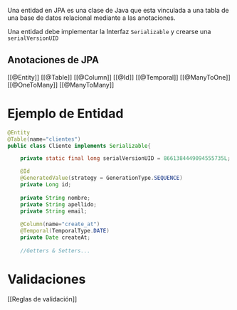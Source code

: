 Una entidad en JPA es una clase de Java que esta vinculada a una tabla de una base de datos relacional mediante a las anotaciones.

Una entidad debe implementar la Interfaz ``Serializable`` y crearse una ``serialVersionUID``

## Anotaciones de JPA
[[@Entity]]
[[@Table]]
[[@Column]]
[[@Id]]
[[@Temporal]]
[[@ManyToOne]]
[[@OneToMany]]
[[@ManyToMany]]
# Ejemplo de Entidad

```java
@Entity
@Table(name="clientes")
public class Cliente implements Serializable{

	private static final long serialVersionUID = 8661384449094555735L;

	@Id
	@GeneratedValue(strategy = GenerationType.SEQUENCE)
	private Long id;
	
	private String nombre;
	private String apellido;
	private String email;
	
	@Column(name="create_at")
	@Temporal(TemporalType.DATE)
	private Date createAt;
	
	//Getters & Setters...
```

# Validaciones
[[Reglas de validación]]